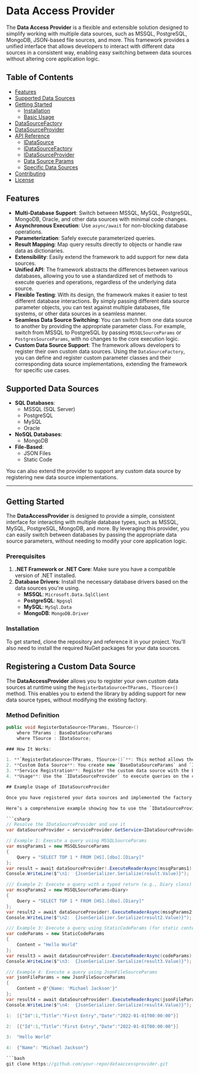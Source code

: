 # Data Access Provider

The **Data Access Provider** is a flexible and extensible solution designed to simplify working with multiple data sources, such as MSSQL, PostgreSQL, MongoDB, JSON-based file sources, and more. This framework provides a unified interface that allows developers to interact with different data sources in a consistent way, enabling easy switching between data sources without altering core application logic.


## Table of Contents

- [Features](#features)
- [Supported Data Sources](#supported-data-sources)
- [Getting Started](#getting-started)
  - [Installation](#installation)
  - [Basic Usage](#basic-usage)
- [DataSourceFactory](#datasourcefactory)
- [DataSourceProvider](#datasourceprovider)
- [API Reference](#api-reference)
  - [IDataSource](#idatasource)
  - [IDataSourceFactory](#idatasourcefactory)
  - [IDataSourceProvider](#idatasourceprovider)
  - [Data Source Params](#data-source-params)
  - [Specific Data Sources](#specific-data-sources)
- [Contributing](#contributing)
- [License](#license)

## Features

- **Multi-Database Support**: Switch between MSSQL, MySQL, PostgreSQL, MongoDB, Oracle, and other data sources with minimal code changes.
- **Asynchronous Execution**: Use `async/await` for non-blocking database operations.
- **Parameterization**: Safely execute parameterized queries.
- **Result Mapping**: Map query results directly to objects or handle raw data as dictionaries.
- **Extensibility**: Easily extend the framework to add support for new data sources.
- **Unified API**: The framework abstracts the differences between various databases, allowing you to use a standardized set of methods to execute queries and operations, regardless of the underlying data source.
- **Flexible Testing**: With its design, the framework makes it easier to test different database interactions. By simply passing different data source parameter objects, you can test against multiple databases, file systems, or other data sources in a seamless manner.
- **Seamless Data Source Switching**: You can switch from one data source to another by providing the appropriate parameter class. For example, switch from MSSQL to PostgreSQL by passing `MSSQLSourceParams` or `PostgresSourceParams`, with no changes to the core execution logic.
- **Custom Data Source Support**: The framework allows developers to register their own custom data sources. Using the `DataSourceFactory`, you can define and register custom parameter classes and their corresponding data source implementations, extending the framework for specific use cases.


## Supported Data Sources

- **SQL Databases**:
  - MSSQL (SQL Server)
  - PostgreSQL
  - MySQL
  - Oracle
- **NoSQL Databases**:
  - MongoDB
- **File-Based**:
  - JSON Files
  - Static Code

You can also extend the provider to support any custom data source by registering new data source implementations.

---

## Getting Started

The **DataAccessProvider** is designed to provide a simple, consistent interface for interacting with multiple database types, such as MSSQL, MySQL, PostgreSQL, MongoDB, and more. By leveraging this provider, you can easily switch between databases by passing the appropriate data source parameters, without needing to modify your core application logic.

### Prerequisites

1. **.NET Framework or .NET Core**: Make sure you have a compatible version of .NET installed.
2. **Database Drivers**: Install the necessary database drivers based on the data sources you're using.
   - **MSSQL**: `Microsoft.Data.SqlClient`
   - **PostgreSQL**: `Npgsql`
   - **MySQL**: `MySql.Data`
   - **MongoDB**: `MongoDB.Driver`

### Installation

To get started, clone the repository and reference it in your project. You'll also need to install the required NuGet packages for your data sources.

## Registering a Custom Data Source

The **DataAccessProvider** allows you to register your own custom data sources at runtime using the `RegisterDataSource<TParams, TSource>()` method. This enables you to extend the library by adding support for new data source types, without modifying the existing factory.

### Method Definition

```csharp
public void RegisterDataSource<TParams, TSource>() 
    where TParams : BaseDataSourceParams
    where TSource : IDataSource;

### How It Works:

1. **`RegisterDataSource<TParams, TSource>()`**: This method allows the external consumer to register new custom data source types.
2. **Custom Data Source**: You create new `BaseDataSourceParams` and `IDataSource` implementations.
3. **Service Registration**: Register the custom data source with the DI container and factory in `Startup.cs`.
4. **Usage**: Use the `IDataSourceProvider` to execute queries on the custom data source.

## Example Usage of IDataSourceProvider

Once you have registered your data sources and implemented the factory, you can use the `IDataSourceProvider` to execute queries and handle different data source types seamlessly.

Here’s a comprehensive example showing how to use the `IDataSourceProvider` for multiple data sources:

```csharp
// Resolve the IDataSourceProvider and use it
var dataSourceProvider = serviceProvider.GetService<IDataSourceProvider>();

// Example 1: Execute a query using MSSQLSourceParams
var mssqParams1 = new MSSQLSourceParams
{
    Query = "SELECT TOP 1 * FROM [HS].[dbo].[Diary]"
};
var result = await dataSourceProvider!.ExecuteReaderAsync(mssqParams1);
Console.WriteLine($"\n1:  {JsonSerializer.Serialize(result.Value)}");

/// Example 2: Execute a query with a typed return (e.g., Diary class)
var mssqParams2 = new MSSQLSourceParams<Diary>
{
    Query = "SELECT TOP 1 * FROM [HS].[dbo].[Diary]"
};
var result2 = await dataSourceProvider!.ExecuteReaderAsync(mssqParams2);
Console.WriteLine($"\n2:  {JsonSerializer.Serialize(result2.Value)}");

/// Example 3: Execute a query using StaticCodeParams (for static content)
var codeParams = new StaticCodeParams
{
    Content = "Hello World"
};
var result3 = await dataSourceProvider!.ExecuteReaderAsync(codeParams);
Console.WriteLine($"\n3:  {JsonSerializer.Serialize(result3.Value)}");

/// Example 4: Execute a query using JsonFileSourceParams
var jsonFileParams = new JsonFileSourceParams
{
    Content = @"{Name: 'Michael Jackson'}"
};
var result4 = await dataSourceProvider!.ExecuteReaderAsync(jsonFileParams);
Console.WriteLine($"\n4:  {JsonSerializer.Serialize(result4.Value)}");

1:  [{"Id":1,"Title":"First Entry","Date":"2022-01-01T00:00:00"}]

2:  [{"Id":1,"Title":"First Entry","Date":"2022-01-01T00:00:00"}]

3:  "Hello World"

4:  {"Name": "Michael Jackson"}

```bash
git clone https://github.com/your-repo/dataaccessprovider.git
